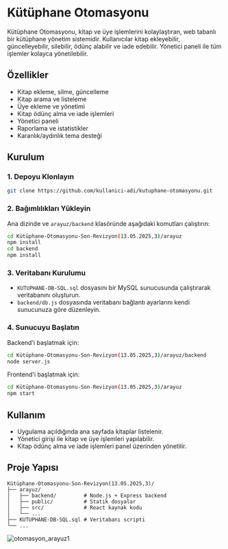 # Kütüphane Otomasyonu

Kütüphane Otomasyonu, kitap ve üye işlemlerini kolaylaştıran, web tabanlı bir kütüphane yönetim sistemidir. Kullanıcılar kitap ekleyebilir, güncelleyebilir, silebilir, ödünç alabilir ve iade edebilir. Yönetici paneli ile tüm işlemler kolayca yönetilebilir.

## Özellikler
- Kitap ekleme, silme, güncelleme
- Kitap arama ve listeleme
- Üye ekleme ve yönetimi
- Kitap ödünç alma ve iade işlemleri
- Yönetici paneli
- Raporlama ve istatistikler
- Karanlık/aydınlık tema desteği

## Kurulum

### 1. Depoyu Klonlayın
```bash
git clone https://github.com/kullanici-adi/kutuphane-otomasyonu.git
```

### 2. Bağımlılıkları Yükleyin
Ana dizinde ve `arayuz/backend` klasöründe aşağıdaki komutları çalıştırın:
```bash
cd Kütüphane-Otomasyonu-Son-Revizyon(13.05.2025,3)/arayuz
npm install
cd backend
npm install
```

### 3. Veritabanı Kurulumu
- `KUTUPHANE-DB-SQL.sql` dosyasını bir MySQL sunucusunda çalıştırarak veritabanını oluşturun.
- `backend/db.js` dosyasında veritabanı bağlantı ayarlarını kendi sunucunuza göre düzenleyin.

### 4. Sunucuyu Başlatın
Backend'i başlatmak için:
```bash
cd Kütüphane-Otomasyonu-Son-Revizyon(13.05.2025,3)/arayuz/backend
node server.js
```
Frontend'i başlatmak için:
```bash
cd Kütüphane-Otomasyonu-Son-Revizyon(13.05.2025,3)/arayuz
npm start
```

## Kullanım
- Uygulama açıldığında ana sayfada kitaplar listelenir.
- Yönetici girişi ile kitap ve üye işlemleri yapılabilir.
- Kitap ödünç alma ve iade işlemleri panel üzerinden yönetilir.

## Proje Yapısı
```
Kütüphane-Otomasyonu-Son-Revizyon(13.05.2025,3)/
├── arayuz/
│   ├── backend/         # Node.js + Express backend
│   ├── public/          # Statik dosyalar
│   ├── src/             # React kaynak kodu
│   └── ...
├── KUTUPHANE-DB-SQL.sql # Veritabanı scripti
└── ...
```

![otomasyon_arayuz1](https://github.com/user-attachments/assets/5f7aa02d-e62e-4475-898a-570d6fb2069b)



